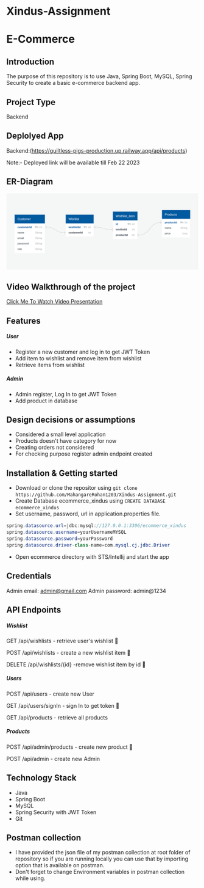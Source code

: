 # Xindus-Assignment

# E-Commerce

## Introduction

The purpose of this repository is to use Java, Spring Boot, MySQL, Spring Security to create a basic e-commerce backend app.

## Project Type

Backend

## Deplolyed App

Backend:(https://guiltless-pigs-production.up.railway.app/api/products)

Note:- Deployed link will be available till Feb 22 2023
<!-- Database: https:// -->

## ER-Diagram

![alt](./ecommerce/src/main/resources/static/ER-Diagram.png)

## Video Walkthrough of the project
[Click Me To Watch Video Presentation](https://drive.google.com/file/d/12qenjoLrB2RIOv1doIJZ_06e7uao_6gf/view?usp=sharing)

## Features

##### User

- Register a new customer and log in to get JWT Token
- Add item to wishlist and remove item from wishlist
- Retrieve items from wishlist

##### Admin

- Admin register, Log In to get JWT Token
- Add product in database

## Design decisions or assumptions

- Considered a small level application
- Products doesn't have category for now
- Creating orders not considered
- For checking purpose register admin endpoint created

## Installation & Getting started

- Download or clone the repositor using `git clone https://github.com/MahangareRohan1203/Xindus-Assignment.git`
- Create Database ecommerce_xindus using `CREATE DATABASE ecommerce_xindus`
- Set username, password, url in application.properties file.

```java
spring.datasource.url=jdbc:mysql://127.0.0.1:3306/ecommerce_xindus
spring.datasource.username=yourUsernameMYSQL
spring.datasource.password=yourPassword
spring.datasource.driver-class-name=com.mysql.cj.jdbc.Driver
```

- Open ecommerce directory with STS/Intellij and start the app

## Credentials

Admin email: admin@gmail.com
Admin password: admin@1234

## API Endpoints

##### Wishlist

GET /api/wishlists - retrieve user's wishlist 🔐

POST /api/wishlists - create a new wishlist item 🔐

DELETE /api/wishlists/{id} -remove wishlist item by id 🔐

##### Users

POST /api/users - create new User

GET /api/users/signIn - sign In to get token 🔐

GET /api/products - retrieve all products

##### Products

POST /api/admin/products - create new product 🔐

POST /api/admin - create new Admin

## Technology Stack

- Java
- Spring Boot
- MySQL
- Spring Security with JWT Token
- Git

## Postman collection

- I have provided the json file of my postman collection at root folder of repository so if you are running locally you can use that by importing option that is available on postman.
- Don't forget to change Environment variables in postman collection while using.
